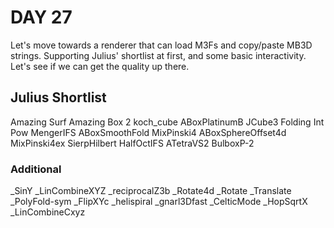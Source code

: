# DAY 27

Let's move towards a renderer that can load M3Fs and copy/paste MB3D strings. Supporting Julius' shortlist at first, and some basic interactivity. Let's see if we can get the quality up there.

## Julius Shortlist

Amazing Surf
Amazing Box 2
koch_cube
ABoxPlatinumB
JCube3
Folding Int Pow
MengerIFS
ABoxSmoothFold
MixPinski4
ABoxSphereOffset4d
MixPinski4ex
SierpHilbert
HalfOctIFS
ATetraVS2
BulboxP-2

### Additional

_SinY
_LinCombineXYZ
_reciprocalZ3b
_Rotate4d
_Rotate
_Translate
_PolyFold-sym
_FlipXYc
_helispiral
_gnarl3Dfast
_CelticMode
_HopSqrtX
_LinCombineCxyz

